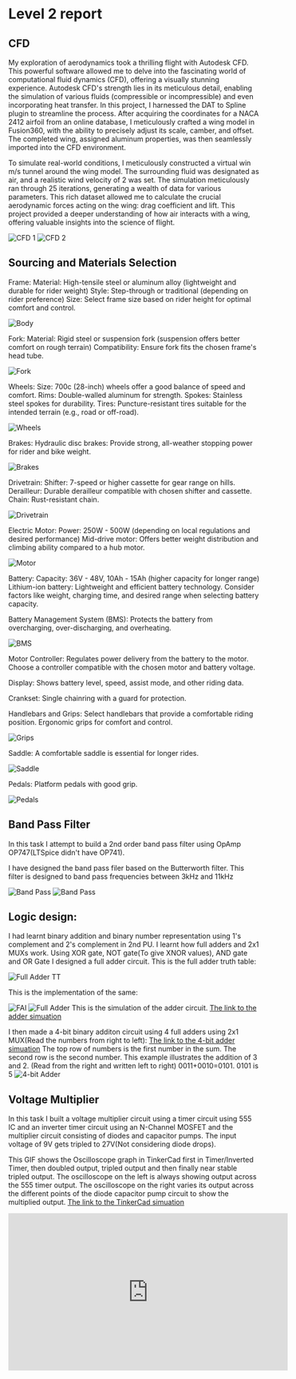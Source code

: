 # Level 2 report
## CFD
My exploration of aerodynamics took a thrilling flight with Autodesk CFD. This powerful software allowed me to delve into the fascinating world of computational fluid dynamics (CFD), offering a visually stunning experience.  Autodesk CFD's strength lies in its meticulous detail, enabling the simulation of various fluids (compressible or incompressible) and even incorporating heat transfer.  In this project, I harnessed the DAT to Spline plugin to streamline the process.  After acquiring the coordinates for a NACA 2412 airfoil from an online database, I meticulously crafted a wing model in Fusion360, with the ability to precisely adjust its scale, camber, and offset.  The completed wing, assigned aluminum properties, was then seamlessly imported into the CFD environment.

To simulate real-world conditions, I meticulously constructed a virtual win m/s tunnel around the wing model. The surrounding fluid was designated as air, and a realistic wind velocity of 2 was set.  The simulation meticulously ran through 25 iterations, generating a wealth of data for various parameters.  This rich dataset allowed me to calculate the crucial aerodynamic forces acting on the wing: drag coefficient and lift. This project provided a deeper understanding of how air interacts with a wing, offering valuable insights into the science of flight.

![CFD 1](https://github.com/Pattavardhanam/MARVEL-Level-2-report/blob/main/Pics/Screenshot%202024-05-11%20183927.png?raw=true)
![CFD 2](https://github.com/Pattavardhanam/MARVEL-Level-2-report/blob/main/Pics/Screenshot%202024-05-11%20212616.png?raw=true)

## Sourcing and Materials Selection
Frame:
Material: High-tensile steel or aluminum alloy (lightweight and durable for rider weight)
Style: Step-through or traditional (depending on rider preference)
Size: Select frame size based on rider height for optimal comfort and control.

![Body](https://github.com/Pattavardhanam/MARVEL-Level-2-report/blob/main/Pics/images%20(1).jpg?raw=true)

Fork:
Material: Rigid steel or suspension fork (suspension offers better comfort on rough terrain)
Compatibility: Ensure fork fits the chosen frame's head tube.

![Fork](https://github.com/Pattavardhanam/MARVEL-Level-2-report/blob/main/Pics/images%20(5).jpg?raw=true)

Wheels:
Size: 700c (28-inch) wheels offer a good balance of speed and comfort.
Rims: Double-walled aluminum for strength.
Spokes: Stainless steel spokes for durability.
Tires: Puncture-resistant tires suitable for the intended terrain (e.g., road or off-road).

![Wheels](https://github.com/Pattavardhanam/MARVEL-Level-2-report/blob/main/Pics/images%20(6).jpg?raw=true)

Brakes:
Hydraulic disc brakes: Provide strong, all-weather stopping power for rider and bike weight.

![Brakes](https://github.com/Pattavardhanam/MARVEL-Level-2-report/blob/main/Pics/images%20(10).jpg?raw=true)

Drivetrain:
Shifter: 7-speed or higher cassette for gear range on hills.
Derailleur: Durable derailleur compatible with chosen shifter and cassette.
Chain: Rust-resistant chain.

![Drivetrain](https://github.com/Pattavardhanam/MARVEL-Level-2-report/blob/main/Pics/images%20(12).jpg?raw=true)

Electric Motor:
Power: 250W - 500W (depending on local regulations and desired performance)
Mid-drive motor: Offers better weight distribution and climbing ability compared to a hub motor.

![Motor](https://github.com/Pattavardhanam/MARVEL-Level-2-report/blob/main/Pics/images%20(15).jpg?raw=true)

Battery:
Capacity: 36V - 48V, 10Ah - 15Ah (higher capacity for longer range)
Lithium-ion battery: Lightweight and efficient battery technology.
Consider factors like weight, charging time, and desired range when selecting battery capacity.

Battery Management System (BMS):
Protects the battery from overcharging, over-discharging, and overheating.

![BMS](https://github.com/Pattavardhanam/MARVEL-Level-2-report/blob/main/Pics/images%20(17).jpg?raw=true)

Motor Controller:
Regulates power delivery from the battery to the motor.
Choose a controller compatible with the chosen motor and battery voltage.

Display:
Shows battery level, speed, assist mode, and other riding data.

Crankset:
Single chainring with a guard for protection.

Handlebars and Grips:
Select handlebars that provide a comfortable riding position.
Ergonomic grips for comfort and control.

![Grips](https://github.com/Pattavardhanam/MARVEL-Level-2-report/blob/main/Pics/images%20(18).jpg?raw=true)

Saddle:
A comfortable saddle is essential for longer rides.

![Saddle](https://github.com/Pattavardhanam/MARVEL-Level-2-report/blob/main/Pics/images%20(19).jpg?raw=true)

Pedals:
Platform pedals with good grip.

![Pedals](https://github.com/Pattavardhanam/MARVEL-Level-2-report/blob/main/Pics/images%20(21).jpg?raw=true)

## Band Pass Filter
In this task I attempt to build a 2nd order band pass filter using OpAmp OP747(LTSpice didn't have OP741).

I have designed the band pass filer based on the Butterworth filter. This filter is designed to band pass frequencies between 3kHz and 11kHz

![Band Pass](https://github.com/Pattavardhanam/MARVEL-Level-2-report/blob/main/Pics/Screenshot%202024-07-14%20152835.png?raw=true)
![Band Pass](https://github.com/Pattavardhanam/MARVEL-Level-2-report/blob/main/Pics/WhatsApp%20Image%202024-07-14%20at%2011.00.31_d3b20e15.jpg?raw=true)

## Logic design:
I had learnt binary addition and binary number representation using 1's complement and 2's complement in 2nd PU. I learnt how full adders and 2x1 MUXs work. Using XOR gate, NOT gate(To give XNOR values), AND gate and OR Gate I designed a full adder circuit.
This is the full adder truth table:

![Full Adder TT](https://github.com/Pattavardhanam/MARVEL-Level-1-Report/blob/main/Pics/Full%20adder%20Truth%20table.png?raw=true)

This is the implementation of the same:

![FAI](https://github.com/Pattavardhanam/MARVEL-Level-1-Report/blob/main/Pics/Full%20Adder%20Implementation.png?raw=true)
![Full Adder](https://github.com/Pattavardhanam/MARVEL-Level-1-Report/blob/main/Pics/Full%20adder%20GIF.gif?raw=true)
This is the simulation of the adder circuit. [The link to the adder simuation](https://circuitverse.org/users/235959/projects/full-adder-using-mux-f6b940c1-7610-4385-b890-ccf287be4230)

I then made a 4-bit binary additon circuit using 4 full adders using 2x1 MUX(Read the numbers from right to left):
[The link to the 4-bit adder simuation](https://circuitverse.org/users/235959/projects/4-bit-binary-adder-using-mux)
The top row of numbers is the first number in the sum. The second row is the second number. This example illustrates the addition of 3 and 2. (Read from the right and written left to right) 0011+0010=0101. 0101 is 5
![4-bit Adder](https://github.com/Pattavardhanam/MARVEL-Level-1-Report/blob/main/Pics/4-bit%20adder.png?raw=true) 

## Voltage Multiplier
In this task I built a voltage multiplier circuit using a timer circuit using 555 IC and an inverter timer circuit using an N-Channel MOSFET and the multiplier circuit consisting of diodes and capacitor pumps. The input voltage of 9V gets tripled to 27V(Not considering diode drops).

This GIF shows the Oscilloscope graph in TinkerCad first in Timer/Inverted Timer, then doubled output, tripled output and then finally near stable tripled output. The oscilloscope on the left is always showing output across the 555 timer output. The oscilloscope on the right varies its output across the different points of the diode capacitor pump circuit to show the multiplied output. [The link to the TinkerCad simuation](https://www.tinkercad.com/things/dQi33wQKAI8-voltage-multiplier-?sharecode=YnaduRegVWhudP53628GcphST_o8Lzpk4tIcEBe1AvU) 

<iframe width="560" height="315" src="https://www.youtube.com/embed/QgBlGBeQMCM?si=C9ae9K8EbFPN05e7" title="YouTube video player" frameborder="0" allow="accelerometer; autoplay; clipboard-write; encrypted-media; gyroscope; picture-in-picture; web-share" referrerpolicy="strict-origin-when-cross-origin" allowfullscreen></iframe>
